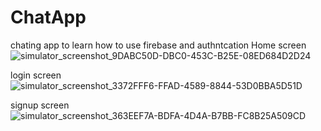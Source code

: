 # ChatApp
chating app to learn how to use firebase and authntcation 
Home screen 
![simulator_screenshot_9DABC50D-DBC0-453C-B25E-08ED684D2D24](https://github.com/ahmed-kh-noshy/ChatApp/assets/61507020/4790b2f3-aef8-46df-bd89-9c986fa4be0f)

login screen 
![simulator_screenshot_3372FFF6-FFAD-4589-8844-53D0BBA5D51D](https://github.com/ahmed-kh-noshy/ChatApp/assets/61507020/cb39ba9e-4ea3-47d0-8b98-705c51579173)

signup screen
![simulator_screenshot_363EEF7A-BDFA-4D4A-B7BB-FC8B25A509CD](https://github.com/ahmed-kh-noshy/ChatApp/assets/61507020/30d94bd9-35e8-4ba9-b1a6-3faf5e36d55d)

